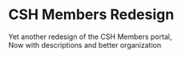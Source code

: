 CSH Members Redesign
====================
Yet another redesign of the CSH Members portal, <br>
Now with descriptions and better organization

